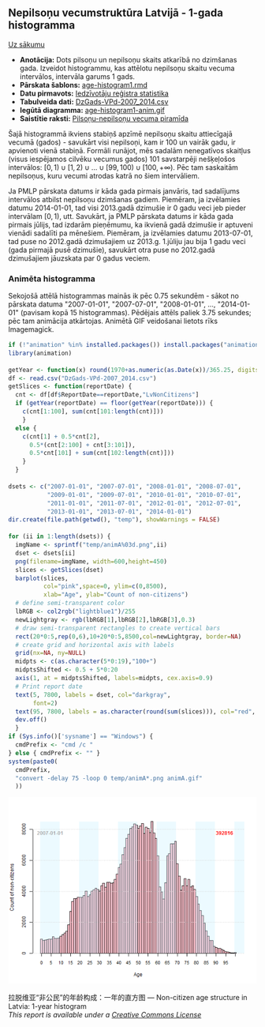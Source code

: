 Nepilsoņu vecumstruktūra Latvijā - 1-gada histogramma
-----

[Uz sākumu](http://www.demografija.lv)

* **Anotācija:** Dots pilsoņu un nepilsoņu skaits atkarībā no dzimšanas gada. 
Izveidot histogrammu, kas attēlotu nepilsoņu skaitu vecuma intervālos, intervāla garums 1 gads. 
* **Pārskata šablons:** [age-histogram1.rmd](age-histogram5.rmd)
* **Datu pirmavots:** [Iedzīvotāju reģistra statistika](http://www.pmlp.gov.lv/lv/sakums/statistika/iedzivotaju-registrs/)
* **Tabulveida dati:** [DzGads-VPd-2007_2014.csv](DzGads-VPd-2007_2014.csv)
* **Iegūtā diagramma:** [age-histogram1-anim.gif](figure-static/age-histogram1-anim.gif)
* **Saistītie raksti:** [Pilsoņu-nepilsoņu vecuma piramīda](population-pyramid.html)

Šajā histogrammā ikviens stabiņš apzīmē nepilsoņu skaitu attiecīgajā vecumā (gados) - savukārt visi nepilsoņi, kam ir 100 un vairāk gadu, ir apvienoti vienā stabiņā. Formāli runājot, mēs sadalām nenegatīvos skaitļus (visus iespējamos cilvēku vecumus gados) 101 savstarpēji nešķeļošos intervālos: $[0,1) \cup [1,2) \cup \ldots \cup [99,100) \cup [100,+\infty)$. Pēc tam saskaitām nepilsoņus, kuru vecumi atrodas katrā no šiem intervāliem. 

Ja PMLP pārskata datums ir kāda gada pirmais janvāris, tad sadalījums intervālos atbilst nepilsoņu dzimšanas gadiem. Piemēram, ja izvēlamies datumu 2014-01-01, tad visi 2013.gadā dzimušie ir 0 gadu veci jeb pieder intervālam $[0,1)$, utt. Savukārt, ja PMLP pārskata datums ir kāda gada pirmais jūlijs, tad izdarām pieņēmumu, ka ikvienā gadā dzimušie ir aptuveni vienādi sadalīti pa mēnešiem. Piemēram, ja izvēlamies datumu 2013-07-01, tad puse no 2012.gadā dzimušajiem uz 2013.g. 1.jūliju jau bija 1 gadu veci (gada pirmajā pusē dzimušie), savukārt otra puse no 2012.gadā dzimušajiem jāuzskata par 0 gadus veciem. 


### Animēta histogramma

Sekojošā attēlā histogrammas mainās ik pēc 0.75 sekundēm - sākot no pārskata datuma "2007-01-01", "2007-07-01", "2008-01-01", ..., "2014-01-01" (pavisam kopā 15 histogrammas). Pēdējais attēls paliek 3.75 sekundes; pēc tam animācija atkārtojas. Animētā GIF veidošanai lietots rīks Imagemagick. 


```r
if (!"animation" %in% installed.packages()) install.packages("animation")
library(animation)

getYear <- function(x) round(1970+as.numeric(as.Date(x))/365.25, digits=1)
df <- read.csv("DzGads-VPd-2007_2014.csv")
getSlices <- function(reportDate) {
  cnt <- df[df$ReportDate==reportDate,"LvNonCitizens"]
  if (getYear(reportDate) == floor(getYear(reportDate))) {
    c(cnt[1:100], sum(cnt[101:length(cnt)]))
    }
  else {
    c(cnt[1] + 0.5*cnt[2], 
      0.5*(cnt[2:100] + cnt[3:101]), 
      0.5*cnt[101] + sum(cnt[102:length(cnt)]))
    }
  }

dsets <- c("2007-01-01", "2007-07-01", "2008-01-01", "2008-07-01", 
           "2009-01-01", "2009-07-01", "2010-01-01", "2010-07-01", 
           "2011-01-01", "2011-07-01", "2012-01-01", "2012-07-01", 
           "2013-01-01", "2013-07-01", "2014-01-01")
dir.create(file.path(getwd(), "temp"), showWarnings = FALSE)  

for (ii in 1:length(dsets)) {
  imgName <- sprintf("temp/animA%03d.png",ii)
  dset <- dsets[ii]
  png(filename=imgName, width=600,height=450)
  slices <- getSlices(dset)
  barplot(slices, 
          col="pink",space=0, ylim=c(0,8500),
          xlab="Age", ylab="Count of non-citizens")
  # define semi-transparent color
  lbRGB <- col2rgb("lightblue1")/255
  newLightgray <- rgb(lbRGB[1],lbRGB[2],lbRGB[3],0.3)
  # draw semi-transparent rectangles to create vertical bars
  rect(20*0:5,rep(0,6),10+20*0:5,8500,col=newLightgray, border=NA)
  # create grid and horizontal axis with labels
  grid(nx=NA, ny=NULL)
  midpts <- c(as.character(5*0:19),"100+")
  midptsShifted <- 0.5 + 5*0:20
  axis(1, at = midptsShifted, labels=midpts, cex.axis=0.9)
  # Print report date
  text(5, 7800, labels = dset, col="darkgray", 
       font=2)  
  text(95, 7800, labels = as.character(round(sum(slices))), col="red", font=2)
  dev.off()
  }
if (Sys.info()['sysname'] == "Windows") {
  cmdPrefix <- "cmd /c "
} else { cmdPrefix <- "" } 
system(paste0(
  cmdPrefix,
  "convert -delay 75 -loop 0 temp/animA*.png animA.gif"
  ))   
```

![Histogramma (1-gada intervāli)](animA.gif)


拉脱维亚“非公民”的年龄构成：一年的直方图 — Non-citizen age structure in Latvia: 1-year histogram  
*This report is available under a [Creative Commons License](http://creativecommons.org/licenses/by/4.0/deed.en_US)*
